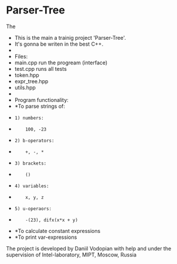Parser-Tree
===========

The 


 * This is the main a trainig project 'Parser-Tree'.
 * It's gonna be writen in the best C++.
 * 
 * Files:
 * main.cpp		run the progream (interface)
 * test.cpp		runs all tests
 * token.hpp
 * expr_tree.hpp
 * utils.hpp
 * 
 * Program functionality:
 *   *To parse strings of:
 *     1) numbers:
 *         100, -23
 *     2) b-operators:
 *         +, -, *
 *     3) brackets:
 *         ()
 *     4) variables:
 *         x, y, z
 *     5) u-operaors:
 *         -(23), difx(x*x + y)
 *   *To calculate constant expressions
 *   *To print var-expressions
 
The project is developed by Daniil Vodopian
with help and under the supervision of 
Intel-laboratory, MIPT, Moscow, Russia
